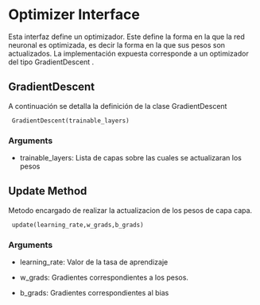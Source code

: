 # Optimizer Interface

Esta interfaz define un optimizador. Este define la forma en la que la red neuronal es optimizada, es decir la forma en la que sus pesos son actualizados. La implementación expuesta corresponde a un optimizador del tipo GradientDescent .

## GradientDescent

A continuación se detalla la definición de la clase GradientDescent

````
 GradientDescent(trainable_layers)
````

### Arguments

- trainable_layers: Lista de capas sobre las cuales se actualizaran los pesos

## Update Method

Metodo encargado de realizar la actualizacion de los pesos de capa capa.

````
 update(learning_rate,w_grads,b_grads)
````

### Arguments


- learning_rate: Valor de la tasa de aprendizaje

- w_grads: Gradientes correspondientes a los pesos.

- b_grads: Gradientes correspondientes al bias



